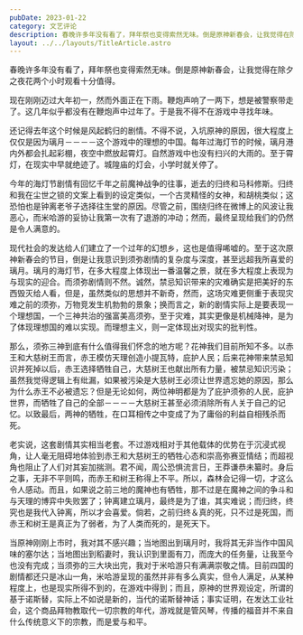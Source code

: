 ```yaml
---
pubDate: 2023-01-22
category: 文艺评论
description: 春晚许多年没有看了，拜年祭也变得索然无味。倒是原神新春会，让我觉得在除夕之夜花两个小时观看十分值得。
layout: ../../layouts/TitleArticle.astro
---
```


春晚许多年没有看了，拜年祭也变得索然无味。倒是原神新春会，让我觉得在除夕之夜花两个小时观看十分值得。

现在刚刚迈过大年初一，然而外面正在下雨。鞭炮声响了一两下，想是被警察带走了。这几年似乎都没有在鞭炮声中过年了。于是我不得不在游戏中寻找年味。

还记得去年这个时候是风起鹤归的剧情。不得不说，入坑原神的原因，很大程度上仅仅是因为璃月－－－－这个游戏中的理想的中国。每年过海灯节的时候，璃月港内外都会扎起彩棚，夜空中燃放起霄灯。自然游戏中也没有扫兴的大雨的。至于霄灯，在现实中早就绝迹了。城隍庙的灯会，小学时就关停了。

今年的海灯节剧情有回忆千年之前魔神战争的往事，逝去的归终和马科修斯。归终和我在尘世之锁的文案上看到的设定类似，一个古灵精怪的女神，和胡桃类似；这恐怕也是钟离老爷子选择往生堂的原因。尽管之前，围绕归终在微博上的风波让我恶心，而米哈游的妥协让我第一次有了退游的冲动；然而，最终呈现给我们的仍然是令人满意的。

现代社会的发达给人们建立了一个过年的幻想乡，这也是值得唏嘘的。至于这次原神新春会的节目，倒是让我意识到须弥剧情的复杂度与深度，甚至远超我所喜爱的璃月。璃月的海灯节，在多大程度上体现出一番温馨之景，就在多大程度上表现为与现实的迎合。而须弥剧情则不然。诚然，禁忌知识带来的灾难确实是把美好的东西毁灭给人看，但是，虽然类似的思想并不新奇，然而，这场灾难更侧重于表现灾难之前的须弥，万物竞发生机勃勃的景象；换而言之，新的剧情实际上是要表现一个理想国，一个三神共治的强富美高须弥，至于灾难，其实更像是机械降神，是为了体现理想国的难以实现。而理想主义，则一定体现出对现实的批判性。

那么，须弥三神到底有什么值得我们怀念的地方呢？花神我们目前所知不多。以赤王和大慈树王而言，赤王模仿天理创造小提瓦特，庇护人民；后来花神带来禁忌知识并死掉以后，赤王选择牺牲自己，大慈树王也献出所有力量，被禁忌知识污染；虽然我觉得逻辑上有纰漏，如果被污染是大慈树王必须让世界遗忘她的原因，那么为什么赤王不必被遗忘？但是无论如何，两位神明都是为了庇护须弥的人民，庇护世界，而牺牲了自己的全部－－－－大慈树王甚至必须消除所有人关于自己的记忆。以致最后，两神的牺牲，在口耳相传之中变成了为了庸俗的利益自相残杀而死。

老实说，这套剧情其实相当老套。不过游戏相对于其他载体的优势在于沉浸式视角，让人毫无阻碍地体验到赤王和大慈树王的牺牲心态和崇高弥赛亚情结；而超视角也阻止了人们对其妄加揣测。君不闻，周公恐惧流言日，王莽谦恭未纂时。身后之事，无非不平则鸣，而赤王和树王称得上不平。所以，森林会记得一切，才这么令人感动。而且，如果说之前三地的魔神也有牺牲，那不过是在魔神之间的争斗和与天理的博弈中失败罢了；钟离建立璃月，最终是为了谁，其实难说；而归终，终究也是我代入钟离，所以才会喜爱。倘若，之前归终＆真的死，只不过是死国，而赤王和树王是真正为了弱者，为了人类而死的，是死天下。

当原神刚刚上市时，我对其不感兴趣；当地图出到璃月时，我将其无非当作中国风味的塞尔达；当地图出到稻妻时，我认识到里面有刀，而庞大的任务量，让我至今也没有完成；当须弥的三大块出完，我对于米哈游只有满满崇敬之情。目前四国的剧情都还只是冰山一角，米哈游呈现的虽然并非有多么真实，但令人满足，从某种程度上，也是现实所得不到的，在游戏中得到；而且，原神的世界观设定，所谓的基于诺斯替，实际上不如说是新的，当代的诺斯替神话；事实证明，在发达工业社会，这个商品拜物教取代一切宗教的年代，游戏就是管风琴，传播的福音并不来自什么传统意义下的宗教，而是爱与和平。
